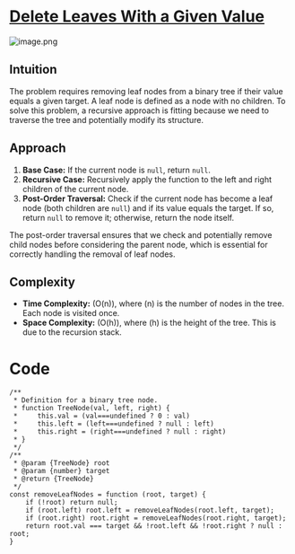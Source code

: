 # [Delete Leaves With a Given Value](https://leetcode.com/problems/delete-leaves-with-a-given-value/description)

![image.png](https://assets.leetcode.com/users/images/c2c8f0b0-a130-49a3-958e-c98838324d71_1715953067.9586835.png)

## Intuition

The problem requires removing leaf nodes from a binary tree if their value equals a given target. A leaf node is defined as a node with no children. To solve this problem, a recursive approach is fitting because we need to traverse the tree and potentially modify its structure.

## Approach

1. **Base Case:** If the current node is `null`, return `null`.
2. **Recursive Case:** Recursively apply the function to the left and right children of the current node.
3. **Post-Order Traversal:** Check if the current node has become a leaf node (both children are `null`) and if its value equals the target. If so, return `null` to remove it; otherwise, return the node itself.

The post-order traversal ensures that we check and potentially remove child nodes before considering the parent node, which is essential for correctly handling the removal of leaf nodes.

## Complexity

- **Time Complexity:** \(O(n)\), where \(n\) is the number of nodes in the tree. Each node is visited once.
- **Space Complexity:** \(O(h)\), where \(h\) is the height of the tree. This is due to the recursion stack.

# Code

```
/**
 * Definition for a binary tree node.
 * function TreeNode(val, left, right) {
 *     this.val = (val===undefined ? 0 : val)
 *     this.left = (left===undefined ? null : left)
 *     this.right = (right===undefined ? null : right)
 * }
 */
/**
 * @param {TreeNode} root
 * @param {number} target
 * @return {TreeNode}
 */
const removeLeafNodes = function (root, target) {
    if (!root) return null;
    if (root.left) root.left = removeLeafNodes(root.left, target);
    if (root.right) root.right = removeLeafNodes(root.right, target);
    return root.val === target && !root.left && !root.right ? null : root;
}
```
